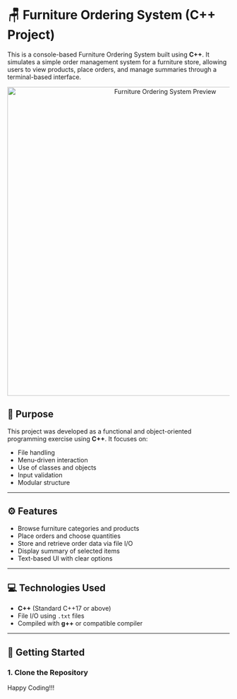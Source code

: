 # 🪑 Furniture Ordering System (C++ Project)

This is a console-based Furniture Ordering System built using **C++**. It simulates a simple order management system for a furniture store, allowing users to view products, place orders, and manage summaries through a terminal-based interface.

<p align="center">
  <img src="./preview.png" alt="Furniture Ordering System Preview" width="700"/>
</p>

## 🎯 Purpose

This project was developed as a functional and object-oriented programming exercise using **C++**. It focuses on:

- File handling
- Menu-driven interaction
- Use of classes and objects
- Input validation
- Modular structure

---

## ⚙️ Features

- Browse furniture categories and products
- Place orders and choose quantities
- Store and retrieve order data via file I/O
- Display summary of selected items
- Text-based UI with clear options

---

## 💻 Technologies Used

- **C++** (Standard C++17 or above)
- File I/O using `.txt` files
- Compiled with **g++** or compatible compiler

---

## 🚀 Getting Started

### 1. Clone the Repository

Happy Coding!!!
